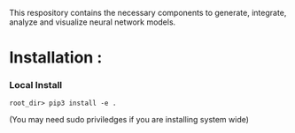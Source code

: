 This respository contains the necessary components to generate, integrate,
analyze and visualize neural network models.

# Installation :

### Local Install

`root_dir> pip3 install -e .`

(You may need sudo priviledges if you are installing system wide)
